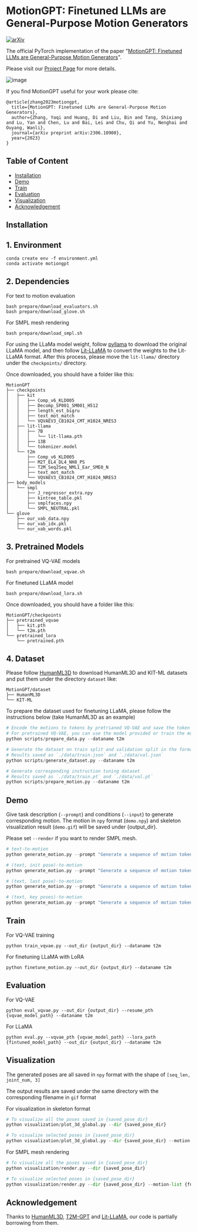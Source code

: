 # MotionGPT: Finetuned LLMs are General-Purpose Motion Generators

[![arXiv](https://img.shields.io/badge/arXiv-<2306.10900>-<COLOR>.svg)](https://arxiv.org/abs/2306.10900)

The official PyTorch implementation of the paper "[MotionGPT: Finetuned LLMs are General-Purpose Motion Generators](https://arxiv.org/abs/2306.10900)".

Please visit our [Project Page](https://qiqiapink.github.io/MotionGPT) for more details.

![image](./static/images/motiongpt.png)

If you find MotionGPT useful for your work please cite:
```
@article{zhang2023motiongpt,
  title={MotionGPT: Finetuned LLMs are General-Purpose Motion Generators},
  author={Zhang, Yaqi and Huang, Di and Liu, Bin and Tang, Shixiang and Lu, Yan and Chen, Lu and Bai, Lei and Chu, Qi and Yu, Nenghai and Ouyang, Wanli},
  journal={arXiv preprint arXiv:2306.10900},
  year={2023}
}
```

## Table of Content
* [Installation](#installation)
* [Demo](#demo)
* [Train](#train)
* [Evaluation](#evaluation)
* [Visualization](#visualization)
* [Acknowledgement](#acknowledgement)

## Installation

## 1. Environment
```
conda create env -f environment.yml
conda activate motiongpt
```

## 2. Dependencies
For text to motion evaluation
```
bash prepare/download_evaluators.sh
bash prepare/download_glove.sh
```

For SMPL mesh rendering
```
bash prepare/download_smpl.sh
```

For using the LLaMa model weight, follow [pyllama](https://github.com/juncongmoo/pyllama) to download the original LLaMA model, and then follow [Lit-LLaMA](https://github.com/Lightning-AI/lit-llama) to convert the weights to the Lit-LLaMA format. After this process, please move the `lit-llama/` directory under the `checkpoints/` directory.

Once downloaded, you should have a folder like this:
```
MotionGPT
├── checkpoints
│   ├── kit
│   │   ├── Comp_v6_KLD005
│   │   ├── Decomp_SP001_SM001_H512
│   │   ├── length_est_bigru
│   │   ├── text_mot_match
│   │   └── VQVAEV3_CB1024_CMT_H1024_NRES3
│   ├── lit-llama
│   │   ├── 7B
│   │   │   └── lit-llama.pth
│   │   ├── 13B
│   │   └── tokenizer.model
│   └── t2m
│       ├── Comp_v6_KLD005
│       ├── M2T_EL4_DL4_NH8_PS
│       ├── T2M_Seq2Seq_NML1_Ear_SME0_N
│       ├── text_mot_match
│       └── VQVAEV3_CB1024_CMT_H1024_NRES3
├── body_models
│   └── smpl
│       ├── J_regressor_extra.npy
│       ├── kintree_table.pkl
│       ├── smplfaces.npy
│       └── SMPL_NEUTRAL.pkl
└── glove
    ├── our_vab_data.npy
    ├── our_vab_idx.pkl
    └── our_vab_words.pkl
```

## 3. Pretrained Models
For pretrained VQ-VAE models
```
bash prepare/download_vqvae.sh
```

For finetuned LLaMA model
```
bash prepare/download_lora.sh
```

Once downloaded, you should have a folder like this:
```
MotionGPT/checkpoints
├── pretrained_vqvae
│   ├── kit.pth
│   └── t2m.pth
└── pretrained_lora
    └── pretrained.pth
```

## 4. Dataset
Please follow [HumanML3D](https://github.com/EricGuo5513/HumanML3D) to download HumanML3D and KIT-ML datasets and put them under the directory `dataset` like:
```
MotionGPT/dataset
├── HumanML3D
└── KIT-ML
```

To prepare the dataset used for finetuning LLaMA, please follow the instructions below (take HumanML3D as an example)
```python
# Encode the motions to tokens by pretrianed VQ-VAE and save the token sequence results under `./dataset/HumanML3D/VQVAE/`
# For pretrained VQ-VAE, you can use the model provided or train the model by yourself following the training instruction.
python scripts/prepare_data.py --dataname t2m

# Generate the dataset on train split and validation split in the format of {instruction, input, output}
# Results saved as `./data/train.json` and `./data/val.json`
python scripts/generate_dataset.py --dataname t2m

# Generate corresponding instruction tuning dataset
# Results saved as `./data/train.pt` and `./data/val.pt`
python scripts/prepare_motion.py --dataname t2m
```

## Demo
Give task description (`--prompt`) and conditions (`--input`) to generate corresponding motion. The motion in `npy` format (`demo.npy`) and skeleton visualization result (`demo.gif`) will be saved under {output_dir}.

Please set `--render` if you want to render SMPL mesh.

```python
# text-to-motion
python generate_motion.py --prompt "Generate a sequence of motion tokens matching the following human motion description." --input "a person walks forward." --lora_path ./checkpoints/pretrained_lora/pretrained.pth --out_dir {output_dir} --render

# (text, init pose)-to-motion
python generate_motion.py --prompt "Generate a sequence of motion tokens matching the following human motion description given the initial token." --input "a person walks forward.<Motion Token>315</Motion Token>" --lora_path ./checkpoints/pretrained_lora/pretrained.pth --out_dir {output_dir} --render

# (text, last pose)-to-motion
python generate_motion.py --prompt "Generate a sequence of motion tokens matching the following human motion description given the last token." --input "a person walks forward.<Motion Token>406</Motion Token>" --lora_path ./checkpoints/pretrained_lora/pretrained.pth --out_dir {output_dir} --render

# (text, key poses)-to-motion
python generate_motion.py --prompt "Generate a sequence of motion tokens matching the following human motion description given several key tokens." --input "a person walks forward.<Motion Token>315,91,406</Motion Token>" --lora_path ./checkpoints/pretrained_lora/pretrained.pth --out_dir {output_dir} --render
```

## Train
For VQ-VAE training
```
python train_vqvae.py --out_dir {output_dir} --dataname t2m
```

For finetuning LLaMA with LoRA
```
python finetune_motion.py --out_dir {output_dir} --dataname t2m
```

## Evaluation
For VQ-VAE
```
python eval_vqvae.py --out_dir {output_dir} --resume_pth {vqvae_model_path} --dataname t2m
```

For LLaMA
```
python eval.py --vqvae_pth {vqvae_model_path} --lora_path {fintuned_model_path} --out_dir {output_dir} --dataname t2m
```

## Visualization
The generated poses are all saved in `npy` format with the shape of `[seq_len, joint_num, 3]`

The output results are saved under the same directory with the corresponding filename in `gif` format

For visualization in skeleton format
```python
# To visualize all the poses saved in {saved_pose_dir}
python visualization/plot_3d_global.py --dir {saved_pose_dir}

# To visualize selected poses in {saved_pose_dir}
python visualization/plot_3d_global.py --dir {saved_pose_dir} --motion-list {fname1} {fname2} ...
```

For SMPL mesh rendering
```python
# To visualize all the poses saved in {saved_pose_dir}
python visualization/render.py --dir {saved_pose_dir}

# To visualize selected poses in {saved_pose_dir}
python visualization/render.py --dir {saved_pose_dir} --motion-list {fname1} {fname2} ...
```

## Acknowledgement
Thanks to [HumanML3D](https://github.com/EricGuo5513/HumanML3D), [T2M-GPT](https://github.com/Mael-zys/T2M-GPT) and [Lit-LLaMA](https://github.com/Lightning-AI/lit-llama), our code is partially borrowing from them.
